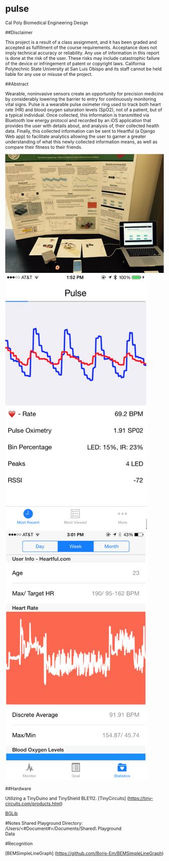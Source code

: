 # pulse
Cal Poly Biomedical Engineering Design

##Disclaimer

This project is a result of a class assignment, and it has been graded and accepted as fulfillment of the course requirements. Acceptance does not imply technical accuracy or reliability. Any use of information in this report is done at the risk of the user. These risks may include catastrophic failure of the device or infringement of patent or copyright laws. California Polytechnic State University at San Luis Obispo and its staff cannot be held liable for any use or misuse of the project.

##Abstract

Wearable, noninvasive sensors create an opportunity for precision medicine by considerably lowering the barrier to entry for continuously monitoring vital signs. Pulse is a wearable pulse oximeter ring used to track both heart rate (HR) and blood oxygen saturation levels (SpO2), not of a patient, but of a typical individual. Once collected, this information is transmitted via Bluetooth low energy protocol and recorded by an iOS application that provides the user with details about, and analysis of, their collected health data. Finally, this collected information can be sent to Heartful (a Django Web app) to facilitate analytics allowing the user to garner a greater understanding of what this newly collected information means, as well as compare their fitness to their friends.

<img src="/static/Poster.jpg" title="Poster" width="600" />

<img src="/static/Monitor.png" title="Monitor Screen" width="450" />

<img src="/static/Analysis.png" title="Analysis Screen" width="450" />

##Hardware

Utilizing a TinyDuino and TinyShield BLE112.
[TinyCircuits] (https://tiny-circuits.com/products.html)

[BGLib](https://github.com/jrowberg/bglib)

#Notes
Shared Playground Directory: /Users/<#Document#>/Documents/Shared\ Playground\
Data 

#Recognition

[BEMSimpleLineGraph] (https://github.com/Boris-Em/BEMSimpleLineGraph)
